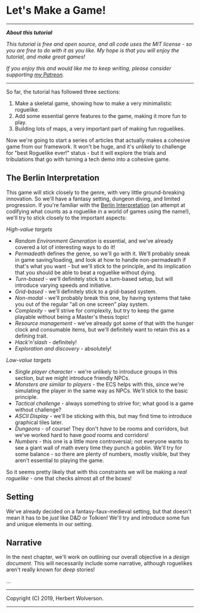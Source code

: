 # Let's Make a Game!

---

***About this tutorial***

*This tutorial is free and open source, and all code uses the MIT license - so you are free to do with it as you like. My hope is that you will enjoy the tutorial, and make great games!*

*If you enjoy this and would like me to keep writing, please consider supporting [my Patreon](https://www.patreon.com/blackfuture).*

---

So far, the tutorial has followed three sections:

1. Make a skeletal game, showing how to make a very minimalistic roguelike.
2. Add some essential genre features to the game, making it more fun to play.
3. Building lots of maps, a very important part of making fun roguelikes.

Now we're going to start a series of articles that actually makes a cohesive game from our framework. It won't be huge, and it's unlikely to challenge for "best Roguelike ever!" status - but it will explore the trials and tribulations that go with turning a tech demo into a cohesive game.

## The Berlin Interpretation

This game will stick closely to the genre, with very little ground-breaking innovation. So we'll have a fantasy setting, dungeon diving, and limited progression. If you're familiar with the [Berlin Interpretation](http://www.roguebasin.com/index.php?title=Berlin_Interpretation) (an attempt at codifying what counts as a roguelike in a world of games using the name!), we'll try to stick closely to the important aspects:

*High-value targets*

* *Random Environment Generation* is essential, and we've already covered a lot of interesting ways to do it!
* *Permadeath* defines the genre, so we'll go with it. We'll probably sneak in game saving/loading, and look at how to handle non-permadeath if that's what you want - but we'll stick to the principle, and its implication that you should be able to beat a roguelike without dying.
* *Turn-based* - we'll definitely stick to a turn-based setup, but will introduce varying speeds and initiative.
* *Grid-based* - we'll definitely stick to a grid-based system.
* *Non-modal* - we'll probably break this one, by having systems that take you out of the regular "all on one screen" play system.
* *Complexity* - we'll strive for complexity, but try to keep the game playable without being a Master's thesis topic!
* *Resource management* - we've already got some of that with the hunger clock and consumable items, but we'll definitely want to retain this as a defining trait.
* *Hack'n'slash* - definitely!
* *Exploration and discovery* - absolutely!

*Low-value targets*

* *Single player character* - we're unlikely to introduce groups in this section, but we might introduce friendly NPCs.
* *Monsters are similar to players* - the ECS helps with this, since we're simulating the player in the same way as NPCs. We'll stick to the basic principle.
* *Tactical challenge* - always something to strive for; what good is a game without challenge?
* *ASCII Display* - we'll be sticking with this, but may find time to introduce graphical tiles later.
* *Dungeons* - of course! They don't *have* to be rooms and corridors, but we've worked hard to have *good* rooms and corridors!
* *Numbers* - this one is a little more controversial; not everyone wants to see a giant wall of math every time they punch a goblin. We'll try for some balance - so there are plenty of numbers, mostly visible, but they aren't essential to playing the game.

So it seems pretty likely that with this constraints we will be making a *real roguelike* - one that checks almost all of the boxes!

## Setting

We've already decided on a fantasy-faux-medieval setting, but that doesn't mean it has to be *just* like D&D or Tolkien! We'll try and introduce some fun and unique elements in our setting.

## Narrative

In the next chapter, we'll work on outlining our overall objective in a *design document*. This will necessarily include some narrative, although roguelikes aren't really known for *deep* stories!

...

---

Copyright (C) 2019, Herbert Wolverson.

---